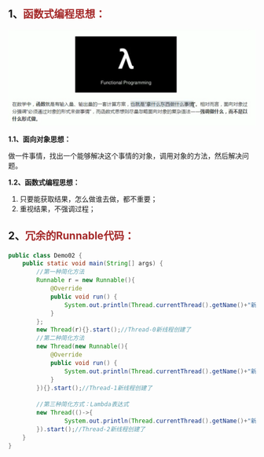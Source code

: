 ## 1、<span style="color:brown">函数式编程思想：</span>

![](https://raw.githubusercontent.com/root-bine/image/main/Typora-image/%E5%87%BD%E6%95%B0%E5%BC%8F%E7%BC%96%E7%A8%8B%E6%80%9D%E6%83%B3.png)



**1.1、面向对象思想：**

​		做一件事情，找出一个能够解决这个事情的对象，调用对象的方法，然后解决问题。

**1.2、函数式编程思想：**

1. 只要能获取结果，怎么做谁去做，都不重要；
2. 重视结果，不强调过程；



## 2、<span style="color:brown">冗余的Runnable代码：</span>

```java
public class Demo02 {
    public static void main(String[] args) {
        //第一种简化方法
        Runnable r = new Runnable(){
            @Override
            public void run() {
                System.out.println(Thread.currentThread().getName()+"新线程创建了");
            }
        };
        new Thread(r){}.start();//Thread-0新线程创建了
        //第二种简化方法
        new Thread(new Runnable(){
            @Override
            public void run() {
                System.out.println(Thread.currentThread().getName()+"新线程创建了");
            }
        }){}.start();//Thread-1新线程创建了

        //第三种简化方式：Lambda表达式
        new Thread(()->{
                System.out.println(Thread.currentThread().getName()+"新线程创建了");
        }).start();//Thread-2新线程创建了
    }
}
```
